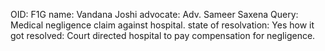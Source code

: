 OID: F1G
name: Vandana Joshi
advocate: Adv. Sameer Saxena
Query: Medical negligence claim against hospital.
state of resolvation: Yes
how it got resolved: Court directed hospital to pay compensation for negligence.
